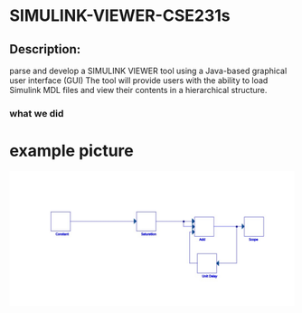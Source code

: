# SIMULINK-VIEWER-CSE231s

## Description: 
parse and develop a SIMULINK VIEWER tool using a Java-based graphical user 
interface (GUI) The tool will provide users with the ability to load Simulink MDL files and view their 
contents in a hierarchical structure.

### what we did











# example picture 
![.](https://github.com/HossamTarek7/SIMULINK-VIEWER-CSE231s/blob/main/Final%20model.jpg)
